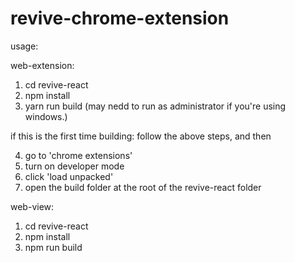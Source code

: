 # revive-chrome-extension

usage:

web-extension:
1. cd revive-react
2. npm install
3. yarn run build (may nedd to run as administrator if you're using windows.)

if this is the first time building:
follow the above steps, and then

4. go to 'chrome extensions' 
5. turn on developer mode
6. click 'load unpacked'
7. open the build folder at the root of the revive-react folder

web-view:
1. cd revive-react
2. npm install
3. npm run build